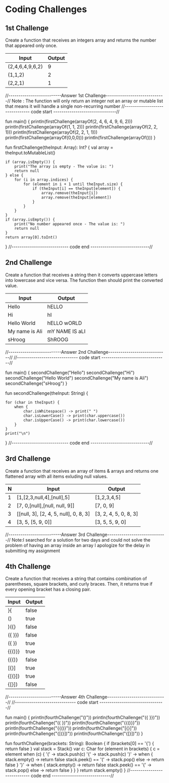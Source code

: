 # Coding Challenges

## 1st Challenge
Create a function that receives an integers array and returns the number that appeared only once.

| Input           | Output   |
| --------------- | -------- |
| (2,4,6,4,9,6,2) | 9        |
| (1,1,2)         | 2        |
| (2,2,1)         | 1        |

//--------------------------Answer 1st Challenge-----------------------------//
Note : The function will only return an integer not an array or mutable list that means it will handle a single non-recurring number
//------------------------------- code start -------------------------------//

fun main() {
println(firstChallenge(arrayOf(2, 4, 6, 4, 9, 6, 2)))
println(firstChallenge(arrayOf(1, 1, 2)))
println(firstChallenge(arrayOf(2, 2, 1)))
println(firstChallenge(arrayOf(2, 2, 1, 1)))
println(firstChallenge(arrayOf(0,0,0)))
println(firstChallenge(arrayOf()))
}

fun firstChallenge(theInput: Array<Int>): Int? {
val array = theInput.toMutableList()

    if (array.isEmpty()) {
        print("The array is empty - The value is: ")
        return null
    } else {
        for (i in array.indices) {
            for (element in i + 1 until theInput.size) {
                if (theInput[i] == theInput[element]) {
                    array.remove(theInput[i])
                    array.remove(theInput[element])
                }
            }
        }
    }
    if (array.isEmpty()) {
        print("No number appeared once - The value is: ")
        return null
    }
    return array[0].toInt()
}
//---------------------------- code end -----------------------------//



## 2nd Challenge
Create a function that receives a string then it converts uppercase letters into lowercase and vice versa. The function then should print the converted value.

| Input          | Output         |
| -------------- | -------------- |
| Hello          | hELLO          |
| Hi             | hI             |
| Hello World    | hELLO wORLD    |
| My name is Ali | mY NAME IS aLI |
| sHroog         | ShROOG         |

//--------------------------Answer 2nd Challenge-----------------------------//
//------------------------------ code start --------------------------------//

fun main() {
secondChallenge("Hello")
secondChallenge("Hi")
secondChallenge("Hello World")
secondChallenge("My name is Ali")
secondChallenge("sHroog")
}

fun secondChallenge(theInput: String) {

    for (char in theInput) {
        when {
            char.isWhitespace() -> print(" ")
            char.isLowerCase() -> print(char.uppercase())
            char.isUpperCase() -> print(char.lowercase())
        }
    }
    print("\n")
}
//---------------------------- code end -----------------------------//


## 3rd Challenge
Create a function that receives an array of items & arrays and returns one flattened array with all items exluding null values.

| N | Input                                 | Output                |
| - | ------------------------------------- | --------------------- |
| 1 | [1,[2,3,null,4],[null],5]             | [1,2,3,4,5]           |
| 2 | [7, 0,[null],[null, null, 9]]         | [7, 0, 9]             |
| 3 | [[null, 3], [2, 4, 5, null], 0, 8, 3] | [3, 2, 4, 5, 0, 8, 3] |
| 4 | [3, 5, [5, 9, 0]]                     | [3, 5, 5, 9, 0]       |
//--------------------------Answer 3rd Challenge-----------------------------//
Note:I searched for a solution for two days and could not solve the problem of having an array inside an array I apologize for the delay in submitting my assignment

## 4th Challenge
Create a function that receives a string that contains combination of parentheses, square brackets, and curly braces. Then, it returns true if every opening bracket has a closing pair.

| Input    | Output |
| -------- | -------- |
| }{       | false    |
| ()       | true     |
| )({}     | false    |
| ({ }})   | false    |
| ({ })    | true     |
| {{()}}   | true     |
| {{()}    | false    |
| [{}]     | true     |
| {[(}])   | true     |
| {[}])    | false    |

//--------------------------Answer 4th Challenge-----------------------------//
//------------------------------ code start --------------------------------//

fun main() {
println(fourthChallenge("()"))
println(fourthChallenge("({ }})"))
println(fourthChallenge("({ })"))
println(fourthChallenge("{{()}}"))
println(fourthChallenge("{{()}"))
println(fourthChallenge("[{}]"))
println(fourthChallenge("{[(}])"))
println(fourthChallenge("{[}])"))
}

fun fourthChallenge(brackets: String): Boolean {
if (brackets[0] == '{') {
return false
}
val stack = Stack<Char>()
var c: Char
for (element in brackets) {
c = element
when (c) {
'(' -> stack.push(c)
'{' -> stack.push(c)
')' -> when {
stack.empty() -> return false
stack.peek() == '(' -> stack.pop()
else -> return false
}
'}' -> when {
stack.empty() -> return false
stack.peek() == '{' -> stack.pop()
else -> return false
}
}
}
return stack.empty()
}
//---------------------------- code end -----------------------------//


